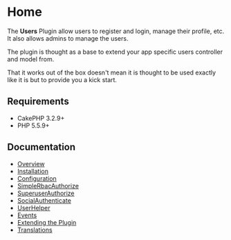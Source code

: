 Home
====

The **Users** Plugin allow users to register and login, manage their profile, etc. It also allows admins to manage the users.

The plugin is thought as a base to extend your app specific users controller and model from.

That it works out of the box doesn't mean it is thought to be used exactly like it is but to provide you a kick start.

Requirements
------------

* CakePHP 3.2.9+
* PHP 5.5.9+

Documentation
-------------

* [Overview](Documentation/Overview.md)
* [Installation](Documentation/Installation.md)
* [Configuration](Documentation/Configuration.md)
* [SimpleRbacAuthorize](Documentation/SimpleRbacAuthorize.md)
* [SuperuserAuthorize](Documentation/SuperuserAuthorize.md)
* [SocialAuthenticate](Documentation/SocialAuthenticate.md)
* [UserHelper](Documentation/UserHelper.md)
* [Events](Documentation/Events.md)
* [Extending the Plugin](Documentation/Extending-the-Plugin.md)
* [Translations](Documentation/Translations.md)
